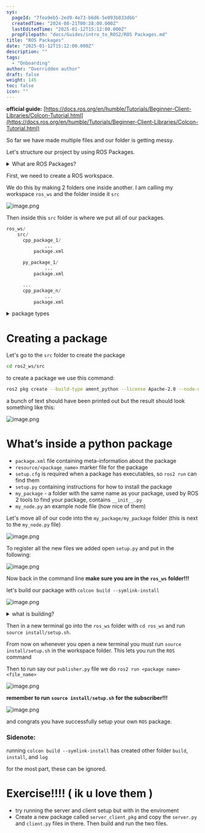 ```yaml
---
sys:
  pageId: "7fea9eb5-2ed9-4e73-b6d6-5e093b833dbb"
  createdTime: "2024-08-21T00:28:00.000Z"
  lastEditedTime: "2025-01-12T15:12:00.000Z"
  propFilepath: "docs/Guides/intro_to_ROS2/ROS Packages.md"
title: "ROS Packages"
date: "2025-01-12T15:12:00.000Z"
description: ""
tags:
  - "Onboarding"
author: "Overridden author"
draft: false
weight: 145
toc: false
icon: ""
---
```


**official guide:** [https://docs.ros.org/en/humble/Tutorials/Beginner-Client-Libraries/Colcon-Tutorial.html](https://docs.ros.org/en/humble/Tutorials/Beginner-Client-Libraries/Colcon-Tutorial.html)

So far we have made multiple files and our folder is getting messy.

Let's structure our project by using ROS Packages.

<details>

<summary>What are ROS Packages?</summary>

ROS Packages are, as the name implies, packages of code that are highly sharable between ROS developers.

They consist of a folder, `package.xml` file, and source code

```python
      cpp_package_1/
		      ... imagine much code files here ..
          package.xml
```

</details>

First, we need to create a ROS workspace.

We do this by making 2 folders one inside another. I am calling my workspace `ros_ws` and the folder inside it `src`

![image.png](https://prod-files-secure.s3.us-west-2.amazonaws.com/d518164a-d88e-44d1-a4ee-3adb3bd8bce0/70706947-fd18-4537-a67b-e12946812d31/image.png?X-Amz-Algorithm=AWS4-HMAC-SHA256&X-Amz-Content-Sha256=UNSIGNED-PAYLOAD&X-Amz-Credential=ASIAZI2LB466XL2ELLGX%2F20250225%2Fus-west-2%2Fs3%2Faws4_request&X-Amz-Date=20250225T170821Z&X-Amz-Expires=3600&X-Amz-Security-Token=IQoJb3JpZ2luX2VjEBEaCXVzLXdlc3QtMiJIMEYCIQDfN2%2Fs0SW02oG71S%2FznzzuIcVAVL0igpVsJEGfwdAYtgIhAOYTWnz5asfrYhIk1gr2k2j07vDrMFdctaYbeFaPlS2RKv8DCEoQABoMNjM3NDIzMTgzODA1IgwAHNQAudqmXJboGhMq3AMip1q1700dSQwaKG1gx2mSyH35QbqoTlKbX6i9%2BmbanwGcR1tL8Xrg5goUiResheQL6fplzbGxVA9Riet39%2B%2B4VlRaBi%2B4lqAKba7ufEMsJq4vPX%2BcH7A1Uu3m42JnUYtCQsAmcujp8qSXyEu9zZqFFU8VdHGjpvp4s5Pnk8h5DMYju%2BV3iP1ndApW9lBsjooPDGF80rBKrXxD6Tg33%2BTdK1VZPpVftw4yiGgjllf6Uw0ntixuyUcjvcqpbxXH006Lxo4z5S8vFccJSmpoarJnGteQWc%2FrTP8tW0gSsSVLxDiacNqHYWDX0BRWXdRGADxuIZgQMMgNgGuWFtMijlOCx2rV1SnZhX4jOY0bh%2BmJmqxLNuAj5pspLmhTjaXecx3RTnqM8OIAJoaMzct9gaU8zG4vZHYzwosQ0%2FiNKpRGMFe0kc6EWi%2BQipIbgZkVifzd7Sg3GfzZs6Ii098vtQ8V3nZHQAvsTYcXlWZC5c2iaTF5a0Rj40TOxOgcPmOwXd%2FTvPEDxOriL%2BxR2BQu4t87IYq4NQ2hSYH2nqkeI4mfN8784As%2Bpl5qeIoQeg7RM8F2gTkZvT8H%2Baf4%2FzlCzI05YUs7tsiy0cn7y8P0vEhH6vO99dJYCaMn2DnjDzDA7ve9BjqkAc4oZv31v%2Bbs6ymVGKH%2FvfiOZrDo0%2FcE51sLTei53Kc4TiR5skQpZ5LnSFlE6ELU%2BVdCHJjtcTJODxUtFU4NaZJ8qX5Soqhf8N4dCzts5M6ilFFr3Bd%2F4Ic14KwXBs9T1DCuCilJo2ohK12z26CRIC2s4LPON%2BEK%2FJuje4cM5%2BQO6D27eV%2B7zJI9uAz2HRM6xV2UnPNol2Wiu5Ct5Pl9bEdAxfak&X-Amz-Signature=6e97bbef1396216134dd13585b46ed02aa4941aa9cc4297b3db8bcd11c9c921b&X-Amz-SignedHeaders=host&x-id=GetObject)

Then inside this `src` folder is where we put all of our packages.

```python
ros_ws/
    src/
      cpp_package_1/
		      ...
          package.xml

      py_package_1/
		      ...
          package.xml

      ...
      cpp_package_n/
		      ...
          package.xml

```

<details>

<summary>package types</summary>

packages can be either `C++` or python.

the intern file structure is different for each but for this guide we will stick to creating python packages

</details>

# Creating a package

Let's go to the `src` folder to create the package

```bash
cd ros2_ws/src
```

to create a package we use this command:

```bash
ros2 pkg create --build-type ament_python --license Apache-2.0 --node-name my_node my_package
```

a bunch of text should have been printed out but the result should look something like this:

![image.png](https://prod-files-secure.s3.us-west-2.amazonaws.com/d518164a-d88e-44d1-a4ee-3adb3bd8bce0/e6cf1e3f-8512-4a3e-b131-079f800bf3e8/image.png?X-Amz-Algorithm=AWS4-HMAC-SHA256&X-Amz-Content-Sha256=UNSIGNED-PAYLOAD&X-Amz-Credential=ASIAZI2LB466XL2ELLGX%2F20250225%2Fus-west-2%2Fs3%2Faws4_request&X-Amz-Date=20250225T170821Z&X-Amz-Expires=3600&X-Amz-Security-Token=IQoJb3JpZ2luX2VjEBEaCXVzLXdlc3QtMiJIMEYCIQDfN2%2Fs0SW02oG71S%2FznzzuIcVAVL0igpVsJEGfwdAYtgIhAOYTWnz5asfrYhIk1gr2k2j07vDrMFdctaYbeFaPlS2RKv8DCEoQABoMNjM3NDIzMTgzODA1IgwAHNQAudqmXJboGhMq3AMip1q1700dSQwaKG1gx2mSyH35QbqoTlKbX6i9%2BmbanwGcR1tL8Xrg5goUiResheQL6fplzbGxVA9Riet39%2B%2B4VlRaBi%2B4lqAKba7ufEMsJq4vPX%2BcH7A1Uu3m42JnUYtCQsAmcujp8qSXyEu9zZqFFU8VdHGjpvp4s5Pnk8h5DMYju%2BV3iP1ndApW9lBsjooPDGF80rBKrXxD6Tg33%2BTdK1VZPpVftw4yiGgjllf6Uw0ntixuyUcjvcqpbxXH006Lxo4z5S8vFccJSmpoarJnGteQWc%2FrTP8tW0gSsSVLxDiacNqHYWDX0BRWXdRGADxuIZgQMMgNgGuWFtMijlOCx2rV1SnZhX4jOY0bh%2BmJmqxLNuAj5pspLmhTjaXecx3RTnqM8OIAJoaMzct9gaU8zG4vZHYzwosQ0%2FiNKpRGMFe0kc6EWi%2BQipIbgZkVifzd7Sg3GfzZs6Ii098vtQ8V3nZHQAvsTYcXlWZC5c2iaTF5a0Rj40TOxOgcPmOwXd%2FTvPEDxOriL%2BxR2BQu4t87IYq4NQ2hSYH2nqkeI4mfN8784As%2Bpl5qeIoQeg7RM8F2gTkZvT8H%2Baf4%2FzlCzI05YUs7tsiy0cn7y8P0vEhH6vO99dJYCaMn2DnjDzDA7ve9BjqkAc4oZv31v%2Bbs6ymVGKH%2FvfiOZrDo0%2FcE51sLTei53Kc4TiR5skQpZ5LnSFlE6ELU%2BVdCHJjtcTJODxUtFU4NaZJ8qX5Soqhf8N4dCzts5M6ilFFr3Bd%2F4Ic14KwXBs9T1DCuCilJo2ohK12z26CRIC2s4LPON%2BEK%2FJuje4cM5%2BQO6D27eV%2B7zJI9uAz2HRM6xV2UnPNol2Wiu5Ct5Pl9bEdAxfak&X-Amz-Signature=0222d42a23d6765f704419a7f44a7f561e64f41dc47a78482e2311923e65d87e&X-Amz-SignedHeaders=host&x-id=GetObject)

# What’s inside a python package

- `package.xml` file containing meta-information about the package
- `resource/<package_name>` marker file for the package
- `setup.cfg` is required when a package has executables, so `ros2 run` can find them
- `setup.py` containing instructions for how to install the package
- `my_package` - a folder with the same name as your package, used by ROS 2 tools to find your package, contains `__init__.py`
- `my_node.py` an example node file (how nice of them)

Let's move all of our code into the `my_package/my_package` folder (this is next to the `my_node.py` file)

![image.png](https://prod-files-secure.s3.us-west-2.amazonaws.com/d518164a-d88e-44d1-a4ee-3adb3bd8bce0/9ce58f11-0da9-4d3e-b86d-506a9685d378/image.png?X-Amz-Algorithm=AWS4-HMAC-SHA256&X-Amz-Content-Sha256=UNSIGNED-PAYLOAD&X-Amz-Credential=ASIAZI2LB466XL2ELLGX%2F20250225%2Fus-west-2%2Fs3%2Faws4_request&X-Amz-Date=20250225T170821Z&X-Amz-Expires=3600&X-Amz-Security-Token=IQoJb3JpZ2luX2VjEBEaCXVzLXdlc3QtMiJIMEYCIQDfN2%2Fs0SW02oG71S%2FznzzuIcVAVL0igpVsJEGfwdAYtgIhAOYTWnz5asfrYhIk1gr2k2j07vDrMFdctaYbeFaPlS2RKv8DCEoQABoMNjM3NDIzMTgzODA1IgwAHNQAudqmXJboGhMq3AMip1q1700dSQwaKG1gx2mSyH35QbqoTlKbX6i9%2BmbanwGcR1tL8Xrg5goUiResheQL6fplzbGxVA9Riet39%2B%2B4VlRaBi%2B4lqAKba7ufEMsJq4vPX%2BcH7A1Uu3m42JnUYtCQsAmcujp8qSXyEu9zZqFFU8VdHGjpvp4s5Pnk8h5DMYju%2BV3iP1ndApW9lBsjooPDGF80rBKrXxD6Tg33%2BTdK1VZPpVftw4yiGgjllf6Uw0ntixuyUcjvcqpbxXH006Lxo4z5S8vFccJSmpoarJnGteQWc%2FrTP8tW0gSsSVLxDiacNqHYWDX0BRWXdRGADxuIZgQMMgNgGuWFtMijlOCx2rV1SnZhX4jOY0bh%2BmJmqxLNuAj5pspLmhTjaXecx3RTnqM8OIAJoaMzct9gaU8zG4vZHYzwosQ0%2FiNKpRGMFe0kc6EWi%2BQipIbgZkVifzd7Sg3GfzZs6Ii098vtQ8V3nZHQAvsTYcXlWZC5c2iaTF5a0Rj40TOxOgcPmOwXd%2FTvPEDxOriL%2BxR2BQu4t87IYq4NQ2hSYH2nqkeI4mfN8784As%2Bpl5qeIoQeg7RM8F2gTkZvT8H%2Baf4%2FzlCzI05YUs7tsiy0cn7y8P0vEhH6vO99dJYCaMn2DnjDzDA7ve9BjqkAc4oZv31v%2Bbs6ymVGKH%2FvfiOZrDo0%2FcE51sLTei53Kc4TiR5skQpZ5LnSFlE6ELU%2BVdCHJjtcTJODxUtFU4NaZJ8qX5Soqhf8N4dCzts5M6ilFFr3Bd%2F4Ic14KwXBs9T1DCuCilJo2ohK12z26CRIC2s4LPON%2BEK%2FJuje4cM5%2BQO6D27eV%2B7zJI9uAz2HRM6xV2UnPNol2Wiu5Ct5Pl9bEdAxfak&X-Amz-Signature=2a865f05e9b0b468ac4babd7e87cea83690198eaffb984922deb990a3aa06fb4&X-Amz-SignedHeaders=host&x-id=GetObject)

To register all the new files we added open `setup.py` and put in the following:

![image.png](https://prod-files-secure.s3.us-west-2.amazonaws.com/d518164a-d88e-44d1-a4ee-3adb3bd8bce0/1cd7c262-4cae-4496-9d75-c178537d24a2/image.png?X-Amz-Algorithm=AWS4-HMAC-SHA256&X-Amz-Content-Sha256=UNSIGNED-PAYLOAD&X-Amz-Credential=ASIAZI2LB466XL2ELLGX%2F20250225%2Fus-west-2%2Fs3%2Faws4_request&X-Amz-Date=20250225T170821Z&X-Amz-Expires=3600&X-Amz-Security-Token=IQoJb3JpZ2luX2VjEBEaCXVzLXdlc3QtMiJIMEYCIQDfN2%2Fs0SW02oG71S%2FznzzuIcVAVL0igpVsJEGfwdAYtgIhAOYTWnz5asfrYhIk1gr2k2j07vDrMFdctaYbeFaPlS2RKv8DCEoQABoMNjM3NDIzMTgzODA1IgwAHNQAudqmXJboGhMq3AMip1q1700dSQwaKG1gx2mSyH35QbqoTlKbX6i9%2BmbanwGcR1tL8Xrg5goUiResheQL6fplzbGxVA9Riet39%2B%2B4VlRaBi%2B4lqAKba7ufEMsJq4vPX%2BcH7A1Uu3m42JnUYtCQsAmcujp8qSXyEu9zZqFFU8VdHGjpvp4s5Pnk8h5DMYju%2BV3iP1ndApW9lBsjooPDGF80rBKrXxD6Tg33%2BTdK1VZPpVftw4yiGgjllf6Uw0ntixuyUcjvcqpbxXH006Lxo4z5S8vFccJSmpoarJnGteQWc%2FrTP8tW0gSsSVLxDiacNqHYWDX0BRWXdRGADxuIZgQMMgNgGuWFtMijlOCx2rV1SnZhX4jOY0bh%2BmJmqxLNuAj5pspLmhTjaXecx3RTnqM8OIAJoaMzct9gaU8zG4vZHYzwosQ0%2FiNKpRGMFe0kc6EWi%2BQipIbgZkVifzd7Sg3GfzZs6Ii098vtQ8V3nZHQAvsTYcXlWZC5c2iaTF5a0Rj40TOxOgcPmOwXd%2FTvPEDxOriL%2BxR2BQu4t87IYq4NQ2hSYH2nqkeI4mfN8784As%2Bpl5qeIoQeg7RM8F2gTkZvT8H%2Baf4%2FzlCzI05YUs7tsiy0cn7y8P0vEhH6vO99dJYCaMn2DnjDzDA7ve9BjqkAc4oZv31v%2Bbs6ymVGKH%2FvfiOZrDo0%2FcE51sLTei53Kc4TiR5skQpZ5LnSFlE6ELU%2BVdCHJjtcTJODxUtFU4NaZJ8qX5Soqhf8N4dCzts5M6ilFFr3Bd%2F4Ic14KwXBs9T1DCuCilJo2ohK12z26CRIC2s4LPON%2BEK%2FJuje4cM5%2BQO6D27eV%2B7zJI9uAz2HRM6xV2UnPNol2Wiu5Ct5Pl9bEdAxfak&X-Amz-Signature=3fc846afa92b85da56376233a0233a317bb9578a5f74058c490bb08f40ccecec&X-Amz-SignedHeaders=host&x-id=GetObject)

Now back in the command line **make sure you are in the** **`ros_ws`** **folder!!!**

let's build our package with `colcon build --symlink-install`

![image.png](https://prod-files-secure.s3.us-west-2.amazonaws.com/d518164a-d88e-44d1-a4ee-3adb3bd8bce0/2f2a0d27-b173-48fd-b189-5f5c0ce65619/image.png?X-Amz-Algorithm=AWS4-HMAC-SHA256&X-Amz-Content-Sha256=UNSIGNED-PAYLOAD&X-Amz-Credential=ASIAZI2LB466XL2ELLGX%2F20250225%2Fus-west-2%2Fs3%2Faws4_request&X-Amz-Date=20250225T170821Z&X-Amz-Expires=3600&X-Amz-Security-Token=IQoJb3JpZ2luX2VjEBEaCXVzLXdlc3QtMiJIMEYCIQDfN2%2Fs0SW02oG71S%2FznzzuIcVAVL0igpVsJEGfwdAYtgIhAOYTWnz5asfrYhIk1gr2k2j07vDrMFdctaYbeFaPlS2RKv8DCEoQABoMNjM3NDIzMTgzODA1IgwAHNQAudqmXJboGhMq3AMip1q1700dSQwaKG1gx2mSyH35QbqoTlKbX6i9%2BmbanwGcR1tL8Xrg5goUiResheQL6fplzbGxVA9Riet39%2B%2B4VlRaBi%2B4lqAKba7ufEMsJq4vPX%2BcH7A1Uu3m42JnUYtCQsAmcujp8qSXyEu9zZqFFU8VdHGjpvp4s5Pnk8h5DMYju%2BV3iP1ndApW9lBsjooPDGF80rBKrXxD6Tg33%2BTdK1VZPpVftw4yiGgjllf6Uw0ntixuyUcjvcqpbxXH006Lxo4z5S8vFccJSmpoarJnGteQWc%2FrTP8tW0gSsSVLxDiacNqHYWDX0BRWXdRGADxuIZgQMMgNgGuWFtMijlOCx2rV1SnZhX4jOY0bh%2BmJmqxLNuAj5pspLmhTjaXecx3RTnqM8OIAJoaMzct9gaU8zG4vZHYzwosQ0%2FiNKpRGMFe0kc6EWi%2BQipIbgZkVifzd7Sg3GfzZs6Ii098vtQ8V3nZHQAvsTYcXlWZC5c2iaTF5a0Rj40TOxOgcPmOwXd%2FTvPEDxOriL%2BxR2BQu4t87IYq4NQ2hSYH2nqkeI4mfN8784As%2Bpl5qeIoQeg7RM8F2gTkZvT8H%2Baf4%2FzlCzI05YUs7tsiy0cn7y8P0vEhH6vO99dJYCaMn2DnjDzDA7ve9BjqkAc4oZv31v%2Bbs6ymVGKH%2FvfiOZrDo0%2FcE51sLTei53Kc4TiR5skQpZ5LnSFlE6ELU%2BVdCHJjtcTJODxUtFU4NaZJ8qX5Soqhf8N4dCzts5M6ilFFr3Bd%2F4Ic14KwXBs9T1DCuCilJo2ohK12z26CRIC2s4LPON%2BEK%2FJuje4cM5%2BQO6D27eV%2B7zJI9uAz2HRM6xV2UnPNol2Wiu5Ct5Pl9bEdAxfak&X-Amz-Signature=a17590706cfe2cb4b2fd6c3b8bcf4198bef2f714d32da8d2ed268380c893eb72&X-Amz-SignedHeaders=host&x-id=GetObject)

<details>

<summary>what is building?</summary>

if you are a CS major at Rose-Hulman you will learn the answer to this in CSSE132

but TLDR; is it combines all the code files into one program that can be run easily 

</details>

Then in a new terminal go into the `ros_ws` folder with `cd ros_ws` and run `source install/setup.sh`. 

From now on whenever you open a new terminal you must run `source install/setup.sh` in the workspace folder. This lets you run the `ROS` command

Then to run say our `publisher.py` file we do `ros2 run <package name> <file_name>`

![image.png](https://prod-files-secure.s3.us-west-2.amazonaws.com/d518164a-d88e-44d1-a4ee-3adb3bd8bce0/4f4b1219-3a44-4632-aa0a-ce3471699f59/image.png?X-Amz-Algorithm=AWS4-HMAC-SHA256&X-Amz-Content-Sha256=UNSIGNED-PAYLOAD&X-Amz-Credential=ASIAZI2LB466XL2ELLGX%2F20250225%2Fus-west-2%2Fs3%2Faws4_request&X-Amz-Date=20250225T170821Z&X-Amz-Expires=3600&X-Amz-Security-Token=IQoJb3JpZ2luX2VjEBEaCXVzLXdlc3QtMiJIMEYCIQDfN2%2Fs0SW02oG71S%2FznzzuIcVAVL0igpVsJEGfwdAYtgIhAOYTWnz5asfrYhIk1gr2k2j07vDrMFdctaYbeFaPlS2RKv8DCEoQABoMNjM3NDIzMTgzODA1IgwAHNQAudqmXJboGhMq3AMip1q1700dSQwaKG1gx2mSyH35QbqoTlKbX6i9%2BmbanwGcR1tL8Xrg5goUiResheQL6fplzbGxVA9Riet39%2B%2B4VlRaBi%2B4lqAKba7ufEMsJq4vPX%2BcH7A1Uu3m42JnUYtCQsAmcujp8qSXyEu9zZqFFU8VdHGjpvp4s5Pnk8h5DMYju%2BV3iP1ndApW9lBsjooPDGF80rBKrXxD6Tg33%2BTdK1VZPpVftw4yiGgjllf6Uw0ntixuyUcjvcqpbxXH006Lxo4z5S8vFccJSmpoarJnGteQWc%2FrTP8tW0gSsSVLxDiacNqHYWDX0BRWXdRGADxuIZgQMMgNgGuWFtMijlOCx2rV1SnZhX4jOY0bh%2BmJmqxLNuAj5pspLmhTjaXecx3RTnqM8OIAJoaMzct9gaU8zG4vZHYzwosQ0%2FiNKpRGMFe0kc6EWi%2BQipIbgZkVifzd7Sg3GfzZs6Ii098vtQ8V3nZHQAvsTYcXlWZC5c2iaTF5a0Rj40TOxOgcPmOwXd%2FTvPEDxOriL%2BxR2BQu4t87IYq4NQ2hSYH2nqkeI4mfN8784As%2Bpl5qeIoQeg7RM8F2gTkZvT8H%2Baf4%2FzlCzI05YUs7tsiy0cn7y8P0vEhH6vO99dJYCaMn2DnjDzDA7ve9BjqkAc4oZv31v%2Bbs6ymVGKH%2FvfiOZrDo0%2FcE51sLTei53Kc4TiR5skQpZ5LnSFlE6ELU%2BVdCHJjtcTJODxUtFU4NaZJ8qX5Soqhf8N4dCzts5M6ilFFr3Bd%2F4Ic14KwXBs9T1DCuCilJo2ohK12z26CRIC2s4LPON%2BEK%2FJuje4cM5%2BQO6D27eV%2B7zJI9uAz2HRM6xV2UnPNol2Wiu5Ct5Pl9bEdAxfak&X-Amz-Signature=20b224abac0e584a7084b547bd5281ddc418bbbada2529cca76486507e2a234c&X-Amz-SignedHeaders=host&x-id=GetObject)

**remember to run** **`source install/setup.sh`** **for the subscriber!!!**

![image.png](https://prod-files-secure.s3.us-west-2.amazonaws.com/d518164a-d88e-44d1-a4ee-3adb3bd8bce0/02121119-dad4-49ec-8356-c956108b4243/image.png?X-Amz-Algorithm=AWS4-HMAC-SHA256&X-Amz-Content-Sha256=UNSIGNED-PAYLOAD&X-Amz-Credential=ASIAZI2LB466XL2ELLGX%2F20250225%2Fus-west-2%2Fs3%2Faws4_request&X-Amz-Date=20250225T170821Z&X-Amz-Expires=3600&X-Amz-Security-Token=IQoJb3JpZ2luX2VjEBEaCXVzLXdlc3QtMiJIMEYCIQDfN2%2Fs0SW02oG71S%2FznzzuIcVAVL0igpVsJEGfwdAYtgIhAOYTWnz5asfrYhIk1gr2k2j07vDrMFdctaYbeFaPlS2RKv8DCEoQABoMNjM3NDIzMTgzODA1IgwAHNQAudqmXJboGhMq3AMip1q1700dSQwaKG1gx2mSyH35QbqoTlKbX6i9%2BmbanwGcR1tL8Xrg5goUiResheQL6fplzbGxVA9Riet39%2B%2B4VlRaBi%2B4lqAKba7ufEMsJq4vPX%2BcH7A1Uu3m42JnUYtCQsAmcujp8qSXyEu9zZqFFU8VdHGjpvp4s5Pnk8h5DMYju%2BV3iP1ndApW9lBsjooPDGF80rBKrXxD6Tg33%2BTdK1VZPpVftw4yiGgjllf6Uw0ntixuyUcjvcqpbxXH006Lxo4z5S8vFccJSmpoarJnGteQWc%2FrTP8tW0gSsSVLxDiacNqHYWDX0BRWXdRGADxuIZgQMMgNgGuWFtMijlOCx2rV1SnZhX4jOY0bh%2BmJmqxLNuAj5pspLmhTjaXecx3RTnqM8OIAJoaMzct9gaU8zG4vZHYzwosQ0%2FiNKpRGMFe0kc6EWi%2BQipIbgZkVifzd7Sg3GfzZs6Ii098vtQ8V3nZHQAvsTYcXlWZC5c2iaTF5a0Rj40TOxOgcPmOwXd%2FTvPEDxOriL%2BxR2BQu4t87IYq4NQ2hSYH2nqkeI4mfN8784As%2Bpl5qeIoQeg7RM8F2gTkZvT8H%2Baf4%2FzlCzI05YUs7tsiy0cn7y8P0vEhH6vO99dJYCaMn2DnjDzDA7ve9BjqkAc4oZv31v%2Bbs6ymVGKH%2FvfiOZrDo0%2FcE51sLTei53Kc4TiR5skQpZ5LnSFlE6ELU%2BVdCHJjtcTJODxUtFU4NaZJ8qX5Soqhf8N4dCzts5M6ilFFr3Bd%2F4Ic14KwXBs9T1DCuCilJo2ohK12z26CRIC2s4LPON%2BEK%2FJuje4cM5%2BQO6D27eV%2B7zJI9uAz2HRM6xV2UnPNol2Wiu5Ct5Pl9bEdAxfak&X-Amz-Signature=9aa6e2c6cfda158942351121c3f07769b404f54d322baffd881e2da373b9b55f&X-Amz-SignedHeaders=host&x-id=GetObject)

and congrats you have successfully setup your own `ROS` package.

### Sidenote:

running `colcon build --symlink-install` has created other folder `build`, `install`, and `log`

for the most part, these can be ignored.

# Exercise!!!! ( ik u love them )

- try running the server and client setup but with in the enviroment
- Create a new package called `server_client_pkg` and copy the `server.py` and `client.py` files in there. Then build and run the two files.
